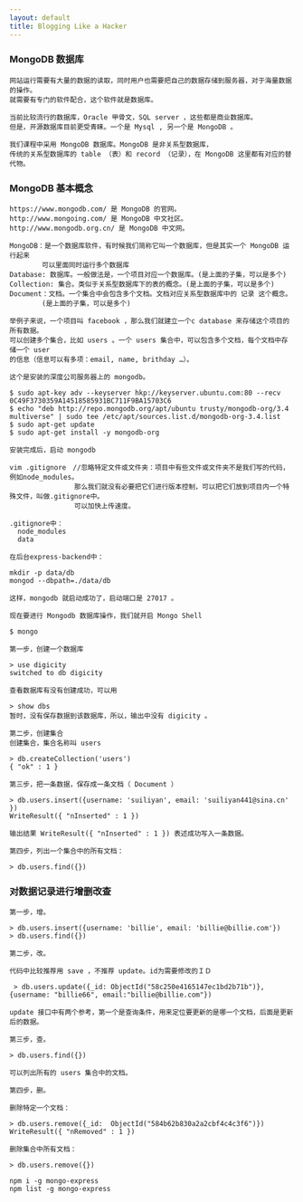 ```yaml
---
layout: default
title: Blogging Like a Hacker
---
```


###  MongoDB 数据库

    网站运行需要有大量的数据的读取，同时用户也需要把自己的数据存储到服务器，对于海量数据的操作。
    就需要有专门的软件配合，这个软件就是数据库。

    当前比较流行的数据库，Oracle 甲骨文，SQL server ，这些都是商业数据库。
    但是，开源数据库目前更受青睐。一个是 Mysql , 另一个是 MongoDB 。

    我们课程中采用 MongoDB 数据库。MongoDB 是非关系型数据库，
    传统的关系型数据库的 table （表）和 record （记录），在 MongoDB 这里都有对应的替代物。

### MongoDB 基本概念    

    https://www.mongodb.com/ 是 MongoDB 的官网。
    http://www.mongoing.com/ 是 MongoDB 中文社区。
    http://www.mongodb.org.cn/ 是 MongoDB 中文网。

    MongoDB：是一个数据库软件，有时候我们简称它叫一个数据库，但是其实一个 MongoDB 运行起来
            可以里面同时运行多个数据库
    Database: 数据库。一般做法是，一个项目对应一个数据库。(是上面的子集，可以是多个)
    Collection: 集合。类似于关系型数据库下的表的概念。(是上面的子集，可以是多个)
    Document：文档。一个集合中会包含多个文档。文档对应关系型数据库中的 记录 这个概念。
            (是上面的子集，可以是多个)

    举例子来说，一个项目叫 facebook ，那么我们就建立一个c database 来存储这个项目的所有数据。
    可以创建多个集合，比如 users 。一个 users 集合中，可以包含多个文档，每个文档中存储一个 user
    的信息（信息可以有多项：email, name, brithday …）。

    这个是安装的深度公司服务器上的 mongodb。

    $ sudo apt-key adv --keyserver hkp://keyserver.ubuntu.com:80 --recv 0C49F3730359A14518585931BC711F9BA15703C6
    $ echo "deb http://repo.mongodb.org/apt/ubuntu trusty/mongodb-org/3.4 multiverse" | sudo tee /etc/apt/sources.list.d/mongodb-org-3.4.list
    $ sudo apt-get update
    $ sudo apt-get install -y mongodb-org

    安装完成后，启动 mongodb

    vim .gitignore　//忽略特定文件或文件夹：项目中有些文件或文件夹不是我们写的代码，例如node_modules。
                    那么我们就没有必要把它们进行版本控制，可以把它们放到项目内一个特殊文件，叫做.gitignore中。
                    可以加快上传速度。

    .gitignore中：
      node_modules
      data

    在后台express-backend中：

    mkdir -p data/db
    mongod --dbpath=./data/db

    这样，mongodb 就启动成功了，启动端口是 27017 。

    现在要进行 Mongodb 数据库操作，我们就开启 Mongo Shell

    $ mongo

    第一步，创建一个数据库

    > use digicity
    switched to db digicity

    查看数据库有没有创建成功，可以用

    > show dbs
    暂时，没有保存数据到该数据库，所以，输出中没有 digicity 。

    第二步，创建集合
    创建集合，集合名称叫 users

    > db.createCollection('users')
    { "ok" : 1 }

    第三步，把一条数据，保存成一条文档（ Document ）

    > db.users.insert({username: 'suiliyan', email: 'suiliyan441@sina.cn' })
    WriteResult({ "nInserted" : 1 })

    输出结果 WriteResult({ "nInserted" : 1 }) 表述成功写入一条数据。

    第四步，列出一个集合中的所有文档：

    > db.users.find({})

###   对数据记录进行增删改查

    第一步，增。

    > db.users.insert({username: 'billie', email: 'billie@billie.com'})
    > db.users.find({})

    第二步，改。

    代码中比较推荐用 save ，不推荐 update。id为需要修改的ＩＤ

     > db.users.update({_id: ObjectId("58c250e4165147ec1bd2b71b")}, {username: "billie66", email:"billie@billie.com"})

    update 接口中有两个参考，第一个是查询条件，用来定位要更新的是哪一个文档，后面是更新后的数据。

    第三步，查。

    > db.users.find({})

    可以列出所有的 users 集合中的文档。

    第四步，删。

    删除特定一个文档：

    > db.users.remove({_id:  ObjectId("584b62b830a2a2cbf4c4c3f6")})
    WriteResult({ "nRemoved" : 1 })

    删除集合中所有文档：   

    > db.users.remove({})

    npm i -g mongo-express
    npm list -g mongo-express
